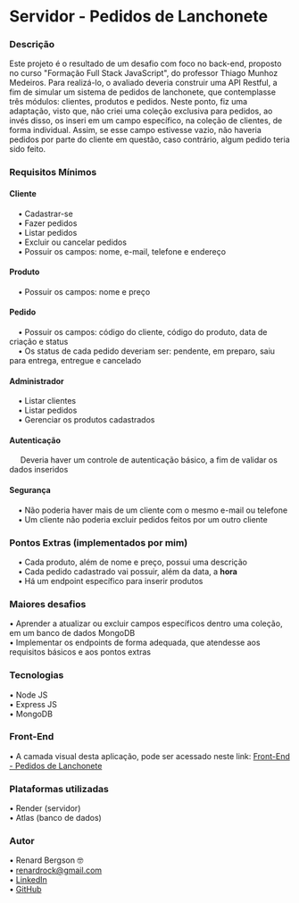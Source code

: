 # Servidor - Pedidos de Lanchonete

### Descrição
Este projeto é o resultado de um desafio com foco no back-end, proposto no curso "Formação Full Stack JavaScript", do professor Thiago Munhoz 
Medeiros. Para realizá-lo, o avaliado deveria construir uma API Restful, a fim de simular um sistema de pedidos de lanchonete, que contemplasse 
três módulos: clientes, produtos e pedidos. Neste ponto, fiz uma adaptação, visto que, não criei uma coleção exclusiva para pedidos, ao invés disso,
os inseri em um campo específico, na coleção de clientes, de forma individual. Assim, se esse campo estivesse vazio, não haveria pedidos por parte 
do cliente em questão, caso contrário, algum pedido teria sido feito.

### Requisitos Mínimos
#### Cliente
&nbsp;&nbsp;&nbsp;&nbsp;•  Cadastrar-se <br>
&nbsp;&nbsp;&nbsp;&nbsp;•  Fazer pedidos <br>
&nbsp;&nbsp;&nbsp;&nbsp;•  Listar pedidos <br>
&nbsp;&nbsp;&nbsp;&nbsp;•  Excluir ou cancelar pedidos <br>
&nbsp;&nbsp;&nbsp;&nbsp;•  Possuir os campos: nome, e-mail, telefone e endereço

#### Produto
&nbsp;&nbsp;&nbsp;&nbsp;•  Possuir os campos: nome e preço

#### Pedido
&nbsp;&nbsp;&nbsp;&nbsp;•  Possuir os campos: código do cliente, código do produto, data de criação e status <br>
&nbsp;&nbsp;&nbsp;&nbsp;•  Os status de cada pedido deveriam ser: pendente, em preparo, saiu para entrega, entregue e cancelado

#### Administrador
&nbsp;&nbsp;&nbsp;&nbsp;•  Listar clientes <br>
&nbsp;&nbsp;&nbsp;&nbsp;•  Listar pedidos <br>
&nbsp;&nbsp;&nbsp;&nbsp;•  Gerenciar os produtos cadastrados

#### Autenticação
&nbsp;&nbsp;&nbsp;&nbsp; Deveria haver um controle de autenticação básico, a fim de validar os dados inseridos

#### Segurança
&nbsp;&nbsp;&nbsp;&nbsp;•  Não poderia haver mais de um cliente com o mesmo e-mail ou telefone <br>
&nbsp;&nbsp;&nbsp;&nbsp;•  Um cliente não poderia excluir pedidos feitos por um outro cliente 

### Pontos Extras (implementados por mim)
&nbsp;&nbsp;&nbsp;&nbsp;•  Cada produto, além de nome e preço, possui uma descrição <br>
&nbsp;&nbsp;&nbsp;&nbsp;•  Cada pedido cadastrado vai possuir, além da data, a <b>hora</b> <br>
&nbsp;&nbsp;&nbsp;&nbsp;•  Há um endpoint específico para inserir produtos <br>

### Maiores desafios
  •	Aprender a atualizar ou excluir campos específicos dentro uma coleção, em um banco de dados MongoDB <br>
  •	Implementar os endpoints de forma adequada, que atendesse aos requisitos básicos e aos pontos extras <br>
  
### Tecnologias
  •	Node JS <br>
  •	Express JS  <br>
  •	MongoDB  <br>

### Front-End
  •	A camada visual desta aplicação, pode ser acessado neste link: [Front-End - Pedidos de Lanchonete](https://github.com/renardbergson/front-pedidos-de-lanchonete) 

### Plataformas utilizadas
  •	Render (servidor) <br>
  •	Atlas (banco de dados)

### Autor
  •	Renard Bergson 🤓 <br>
	•	renardrock@gmail.com <br>
	•	[LinkedIn](https://www.linkedin.com/in/renardbergson) <br>
	•	[GitHub](https://www.github.com/renardbergson)
